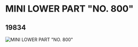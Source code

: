 # MINI LOWER PART "NO. 800"
## 19834
![MINI LOWER PART "NO. 800"](https://lc-www-live-s.legocdn.com/media/bricks/5/2/6102369.jpg)